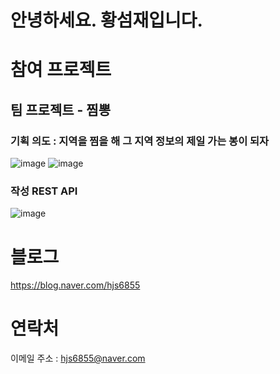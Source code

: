 # 안녕하세요. 황섬재입니다.

# 참여 프로젝트
## 팀 프로젝트 - 찜뽕
### 기획 의도 : 지역을 찜을 해 그 지역 정보의 제일 가는 봉이 되자
![image](https://github.com/user-attachments/assets/d689c551-c98e-4739-b171-3635597989a3)
![image](https://github.com/user-attachments/assets/3980a1bd-8748-452c-ac58-caaa840bf247)

### 작성 REST API
![image](https://github.com/user-attachments/assets/2a46f331-0058-4a85-b740-ac155e2ea6a7)



# 블로그
https://blog.naver.com/hjs6855

# 연락처
이메일 주소 : hjs6855@naver.com



